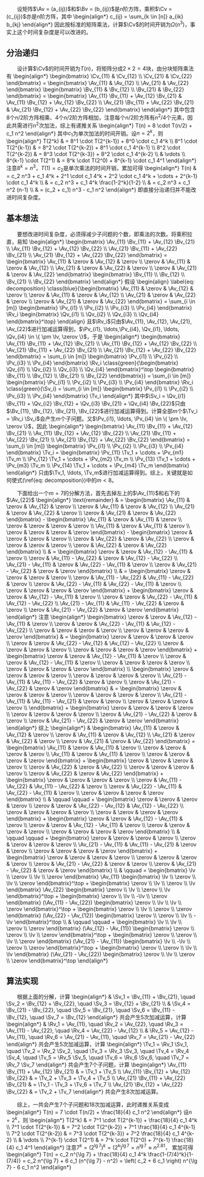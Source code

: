 　　设矩阵$\Av = (a_{ij})$和$\Bv = (b_{ij})$是$n$阶方阵，乘积$\Cv = (c_{ij})$亦是$n$阶方阵，其中
\begin{align\*}
    c\_{ij} = \sum\_{k \in [n]} a\_{ik} b\_{kj}
\end{align\*}
因此按标准的矩阵乘法，计算$\Cv$的时间开销为$\Omega(n^3)$，事实上这个时间复杂度是可以改进的。

## 分治递归

　　设计算$\Cv$的时间开销为$T(n)$，将矩阵分成$2 \times 2 = 4$块，由分块矩阵乘法有
\begin{align\*}
    \begin{bmatrix}
        \Cv\_{11} & \Cv\_{12} \\\\ \Cv\_{21} & \Cv\_{22}
    \end{bmatrix} =
    \begin{bmatrix}
        \Av\_{11} & \Av\_{12} \\\\ \Av\_{21} & \Av\_{22}
    \end{bmatrix}
    \begin{bmatrix}
        \Bv\_{11} & \Bv\_{12} \\\\ \Bv\_{21} & \Bv\_{22}
    \end{bmatrix} = \begin{bmatrix}
        \Av\_{11} \Bv\_{11} + \Av\_{12} \Bv\_{21} & \Av\_{11} \Bv\_{12} + \Av\_{12} \Bv\_{22} \\\\
        \Av\_{21} \Bv\_{11} + \Av\_{22} \Bv\_{21} & \Av\_{21} \Bv\_{12} + \Av\_{22} \Bv\_{22}
    \end{bmatrix}
\end{align\*}
其中包含8个$n/2$阶方阵相乘、4个$n/2$阶方阵相加，注意每个$n/2$阶方阵有$n^2/4$个元素，因此共需进行$n^2$次加法，综上有递推关系
\begin{align\*}
    T(n) = 8 \cdot T(n/2) + c\_1 n^2
\end{align\*}
其中$c_1$为单次加法的时间开销。设$n = 2^k$，则
\begin{align\*}
    T(2^k)               & = 8^1 \cdot T(2^{k-1}) + 8^0 \cdot c\_1 4^k     \\\\
    8^1 \cdot T(2^{k-1}) & = 8^2 \cdot T(2^{k-2}) + 8^1 \cdot c\_1 4^{k-1} \\\\
    8^2 \cdot T(2^{k-2}) & = 8^3 \cdot T(2^{k-3}) + 8^2 \cdot c\_1 4^{k-2} \\\\
                         & \vdots                                         \\\\
    8^{k-1} \cdot T(2^1) & = 8^k \cdot T(2^0) + 8^{k-1} \cdot c\_1 4^1
\end{align\*}
注意$8^k = n^3$，$T(1) = c_2$是单次乘法的时间开销，累加可得
\begin{align\*}
    T(n) & = c\_2 n^3 + c\_1 4^k + 2^1 \cdot c\_1 4^k + 2^2 \cdot c\_1 4^k + \cdots + 2^{k-1} \cdot c\_1 4^k \\\\
         & = c\_2 n^3 + c\_1 4^k \frac{1-2^k}{1-2}                                                        \\\\
         & = c\_2 n^3 + c\_1 n^2 (n-1)                                                                    \\\\
         & = (c\_2 + c\_1) n^3 - c\_1 n^2
\end{align\*}
即直接分治递归并不能改进时间复杂度。

## 基本想法

　　要想改进时间复杂度，必须得减少子问题的个数，即乘法的次数。将乘积拉直，易知
\begin{align\*}
    \begin{bmatrix}
        \Av\_{11} \Bv\_{11} + \Av\_{12} \Bv\_{21} \\\\
        \Av\_{11} \Bv\_{12} + \Av\_{12} \Bv\_{22} \\\\
        \Av\_{21} \Bv\_{11} + \Av\_{22} \Bv\_{21} \\\\
        \Av\_{21} \Bv\_{12} + \Av\_{22} \Bv\_{22}
    \end{bmatrix} = \begin{bmatrix}
        \Av\_{11} & \zerov   & \Av\_{12} & \zerov   \\\\
        \zerov   & \Av\_{11} & \zerov   & \Av\_{12} \\\\
        \Av\_{21} & \zerov   & \Av\_{22} & \zerov   \\\\
        \zerov   & \Av\_{21} & \zerov   & \Av\_{22}
    \end{bmatrix} \begin{bmatrix}
        \Bv\_{11} \\\\ \Bv\_{12} \\\\ \Bv\_{21} \\\\ \Bv\_{22}
    \end{bmatrix}
\end{align\*}
<span class="blue">假设</span>
\begin{align} \label{eq: decomposition}
    \class{blue}{\begin{bmatrix}
        \Av\_{11} & \zerov   & \Av\_{12} & \zerov   \\\\
        \zerov   & \Av\_{11} & \zerov   & \Av\_{12} \\\\
        \Av\_{21} & \zerov   & \Av\_{22} & \zerov   \\\\
        \zerov   & \Av\_{21} & \zerov   & \Av\_{22}
    \end{bmatrix} = \sum\_{i \in [m]} \begin{bmatrix}
        \Pv\_{i1} \\\\ \Pv\_{i2} \\\\ \Pv\_{i3} \\\\ \Pv\_{i4}
    \end{bmatrix} \Rv\_i \begin{bmatrix}
        \Qv\_{i1} \\\\ \Qv\_{i2} \\\\ \Qv\_{i3} \\\\ \Qv\_{i4}
    \end{bmatrix}^\top}
\end{align}
<span class="blue">且$\Rv_i$只由$\Av_{11}, \Av_{12}, \Av_{21}, \Av_{22}$进行加减运算得到，$\Pv_{i1}, \ldots,\Pv_{i4}, \Qv_{i1}, \ldots, \Qv_{i4} \in \{ \pm \Iv, \zerov \}$</span>，于是
\begin{align\*}
    \begin{bmatrix}
        \Av\_{11} \Bv\_{11} + \Av\_{12} \Bv\_{21} \\\\
        \Av\_{11} \Bv\_{12} + \Av\_{12} \Bv\_{22} \\\\
        \Av\_{21} \Bv\_{11} + \Av\_{22} \Bv\_{21} \\\\
        \Av\_{21} \Bv\_{12} + \Av\_{22} \Bv\_{22}
    \end{bmatrix} = \sum\_{i \in [m]} \begin{bmatrix}
        \Pv\_{i1} \\\\ \Pv\_{i2} \\\\ \Pv\_{i3} \\\\ \Pv\_{i4}
    \end{bmatrix} \Rv\_i \class{green}{\begin{bmatrix}
            \Qv\_{i1} \\\\ \Qv\_{i2} \\\\ \Qv\_{i3} \\\\ \Qv\_{i4}
        \end{bmatrix}^\top \begin{bmatrix}
            \Bv\_{11} \\\\ \Bv\_{12} \\\\ \Bv\_{21} \\\\ \Bv\_{22}
        \end{bmatrix}} = \sum\_{i \in [m]} \begin{bmatrix}
        \Pv\_{i1} \\\\ \Pv\_{i2} \\\\ \Pv\_{i3} \\\\ \Pv\_{i4}
    \end{bmatrix} \Rv\_i \class{green}{\Sv\_i} = \sum\_{i \in [m]} \begin{bmatrix}
        \Pv\_{i1} \\\\ \Pv\_{i2} \\\\ \Pv\_{i3} \\\\ \Pv\_{i4}
    \end{bmatrix} \Tv\_i
\end{align\*}
其中$\Sv_i = \Qv_{i1} \Bv_{11} + \Qv_{i2} \Bv_{12} + \Qv_{i3} \Bv_{21} + \Qv_{i4} \Bv_{22}$只由$\Bv_{11}, \Bv_{12}, \Bv_{21}, \Bv_{22}$进行加减运算得到。计算全部$m$个$\Tv_i = \Rv_i \Sv_i$会产生$m$个子问题。又$\Pv_{i1}, \ldots, \Pv_{i4} \in \{ \pm \Iv, \zerov \}$，因此
\begin{align\*}
    \begin{bmatrix}
        \Av\_{11} \Bv\_{11} + \Av\_{12} \Bv\_{21} \\\\
        \Av\_{11} \Bv\_{12} + \Av\_{12} \Bv\_{22} \\\\
        \Av\_{21} \Bv\_{11} + \Av\_{22} \Bv\_{21} \\\\
        \Av\_{21} \Bv\_{12} + \Av\_{22} \Bv\_{22}
    \end{bmatrix} = \sum\_{i \in [m]} \begin{bmatrix}
        \Pv\_{i1} \\\\ \Pv\_{i2} \\\\ \Pv\_{i3} \\\\ \Pv\_{i4}
    \end{bmatrix} \Tv\_i = \begin{bmatrix}
        \Pv\_{11} \Tv\_1 + \cdots + \Pv\_{m1} \Tv\_m \\\\
        \Pv\_{12} \Tv\_1 + \cdots + \Pv\_{m2} \Tv\_m \\\\
        \Pv\_{13} \Tv\_1 + \cdots + \Pv\_{m3} \Tv\_m \\\\
        \Pv\_{14} \Tv\_1 + \cdots + \Pv\_{m4} \Tv\_m
    \end{bmatrix}
\end{align\*}
只由$\Tv_1, \ldots, \Tv_m$进行加减运算得到。综上，关键就是如何使式(\ref{eq: decomposition})中的$m < 8$。

　　下面给出一个$m = 7$的分解方法，首先去掉左上的$\Av_{11}$和右下的$\Av_{22}$
\begin{align\*}
    \text{remainder} & = \begin{bmatrix}
        \Av\_{11} & \zerov   & \Av\_{12} & \zerov   \\\\
        \zerov   & \Av\_{11} & \zerov   & \Av\_{12} \\\\
        \Av\_{21} & \zerov   & \Av\_{22} & \zerov   \\\\
        \zerov   & \Av\_{21} & \zerov   & \Av\_{22}
    \end{bmatrix} - \begin{bmatrix}
        \Av\_{11} & \zerov & \Av\_{11} & \zerov \\\\
        \zerov   & \zerov & \zerov   & \zerov \\\\
        \Av\_{11} & \zerov & \Av\_{11} & \zerov \\\\
        \zerov   & \zerov & \zerov   & \zerov
    \end{bmatrix} - \begin{bmatrix}
        \zerov & \zerov & \zerov & \zerov \\\\ \zerov & \Av\_{22} & \zerov & \Av\_{22} \\\\ \zerov & \zerov & \zerov & \zerov \\\\ \zerov & \Av\_{22} & \zerov & \Av\_{22}
    \end{bmatrix} \\\\
                     & = \begin{bmatrix}
        \zerov & \zerov & \Av\_{12} - \Av\_{11} & \zerov \\\\ \zerov & \Av\_{11} - \Av\_{22} & \zerov & \Av\_{12} - \Av\_{22} \\\\ \Av\_{21} - \Av\_{11} & \zerov & \Av\_{22} - \Av\_{11} & \zerov \\\\ \zerov & \Av\_{21} - \Av\_{22} & \zerov & \zerov
    \end{bmatrix}                                                           \\\\
                     & = \begin{bmatrix}
        \zerov & \zerov & \zerov & \zerov \\\\ \zerov & \Av\_{11} - \Av\_{22} & \Av\_{11} - \Av\_{22} & \zerov \\\\ \zerov & \Av\_{22} - \Av\_{11} & \Av\_{22} - \Av\_{11} & \zerov \\\\ \zerov & \zerov & \zerov & \zerov
    \end{bmatrix} + \begin{bmatrix}
        \zerov & \zerov & \Av\_{12} - \Av\_{11} & \zerov \\\\ \zerov & \zerov & \Av\_{22} - \Av\_{11} & \Av\_{12} - \Av\_{22} \\\\ \Av\_{21} - \Av\_{11} & \Av\_{11} - \Av\_{22} & \zerov & \zerov \\\\ \zerov & \Av\_{21} - \Av\_{22} & \zerov & \zerov
    \end{bmatrix}
\end{align\*}
注意
\begin{align\*}
    \begin{bmatrix}
        \zerov & \zerov & \Av\_{12} - \Av\_{11} & \zerov              \\\\
        \zerov & \zerov & \Av\_{22} - \Av\_{11} & \Av\_{12} - \Av\_{22} \\\\
        \zerov & \zerov & \zerov              & \zerov              \\\\
        \zerov & \zerov & \zerov              & \zerov
    \end{bmatrix} & = \begin{bmatrix}
        \zerov & \zerov & \zerov              & \zerov              \\\\
        \zerov & \zerov & \Av\_{22} - \Av\_{12} & \Av\_{12} - \Av\_{22} \\\\
        \zerov & \zerov & \zerov              & \zerov              \\\\
        \zerov & \zerov & \zerov              & \zerov
    \end{bmatrix} + \begin{bmatrix}
        \zerov & \zerov & \Av\_{12} - \Av\_{11} & \zerov \\\\
        \zerov & \zerov & \Av\_{12} - \Av\_{11} & \zerov \\\\
        \zerov & \zerov & \zerov              & \zerov \\\\
        \zerov & \zerov & \zerov              & \zerov
    \end{bmatrix} \\\\
    \begin{bmatrix}
        \zerov              & \zerov              & \zerov & \zerov \\\\
        \zerov              & \zerov              & \zerov & \zerov \\\\
        \Av\_{21} - \Av\_{11} & \Av\_{11} - \Av\_{22} & \zerov & \zerov \\\\
        \zerov              & \Av\_{21} - \Av\_{22} & \zerov & \zerov
    \end{bmatrix} & = \begin{bmatrix}
        \zerov              & \zerov              & \zerov & \zerov \\\\
        \zerov              & \zerov              & \zerov & \zerov \\\\
        \Av\_{21} - \Av\_{11} & \Av\_{11} - \Av\_{21} & \zerov & \zerov \\\\
        \zerov              & \zerov              & \zerov & \zerov \\\\
    \end{bmatrix} + \begin{bmatrix}
        \zerov & \zerov              & \zerov & \zerov \\\\
        \zerov & \zerov              & \zerov & \zerov \\\\
        \zerov & \Av\_{21} - \Av\_{22} & \zerov & \zerov \\\\
        \zerov & \Av\_{21} - \Av\_{22} & \zerov & \zerov
    \end{bmatrix}
\end{align\*}
综上
\begin{align\*}
     & \begin{bmatrix}
        \Av\_{11} & \zerov   & \Av\_{12} & \zerov   \\\\
        \zerov   & \Av\_{11} & \zerov   & \Av\_{12} \\\\
        \Av\_{21} & \zerov   & \Av\_{22} & \zerov   \\\\
        \zerov   & \Av\_{21} & \zerov   & \Av\_{22}
    \end{bmatrix} = \begin{bmatrix}
        \Av\_{11} & \zerov & \Av\_{11} & \zerov \\\\
        \zerov   & \zerov & \zerov   & \zerov \\\\
        \Av\_{11} & \zerov & \Av\_{11} & \zerov \\\\
        \zerov   & \zerov & \zerov   & \zerov
    \end{bmatrix} + \begin{bmatrix}
        \zerov & \zerov   & \zerov & \zerov   \\\\
        \zerov & \Av\_{22} & \zerov & \Av\_{22} \\\\
        \zerov & \zerov   & \zerov & \zerov   \\\\
        \zerov & \Av\_{22} & \zerov & \Av\_{22}
    \end{bmatrix} + \begin{bmatrix}
        \zerov & \zerov              & \zerov              & \zerov \\\\
        \zerov & \Av\_{11} - \Av\_{22} & \Av\_{11} - \Av\_{22} & \zerov \\\\
        \zerov & \Av\_{22} - \Av\_{11} & \Av\_{22} - \Av\_{11} & \zerov \\\\
        \zerov & \zerov              & \zerov              & \zerov
    \end{bmatrix}                                                                                                                                                                                                        \\\\
     & \qquad \qquad + \begin{bmatrix}
        \zerov & \zerov & \zerov              & \zerov              \\\\
        \zerov & \zerov & \Av\_{22} - \Av\_{12} & \Av\_{12} - \Av\_{22} \\\\
        \zerov & \zerov & \zerov              & \zerov              \\\\
        \zerov & \zerov & \zerov              & \zerov
    \end{bmatrix} + \begin{bmatrix}
        \zerov & \zerov & \Av\_{12} - \Av\_{11} & \zerov \\\\
        \zerov & \zerov & \Av\_{12} - \Av\_{11} & \zerov \\\\
        \zerov & \zerov & \zerov              & \zerov \\\\
        \zerov & \zerov & \zerov              & \zerov
    \end{bmatrix}                                                                                                                                                                                                                                                  \\\\
     & \qquad \qquad + \begin{bmatrix}
        \zerov              & \zerov              & \zerov & \zerov \\\\
        \zerov              & \zerov              & \zerov & \zerov \\\\
        \Av\_{21} - \Av\_{11} & \Av\_{11} - \Av\_{21} & \zerov & \zerov \\\\
        \zerov              & \zerov              & \zerov & \zerov
    \end{bmatrix} + \begin{bmatrix}
        \zerov & \zerov              & \zerov & \zerov \\\\
        \zerov & \zerov              & \zerov & \zerov \\\\
        \zerov & \Av\_{21} - \Av\_{22} & \zerov & \zerov \\\\
        \zerov & \Av\_{21} - \Av\_{22} & \zerov & \zerov
    \end{bmatrix}                                                                                                                                                                                                                                                  \\\\
     & \qquad = \begin{bmatrix}
        \Iv \\\\ \zerov \\\\ \Iv \\\\ \zerov
    \end{bmatrix} \Av\_{11} \begin{bmatrix}
        \Iv \\\\ \zerov \\\\ \Iv \\\\ \zerov
    \end{bmatrix}^\top + \begin{bmatrix}
        \zerov \\\\ \Iv \\\\ \zerov \\\\ \Iv
    \end{bmatrix} \Av\_{22} \begin{bmatrix}
        \zerov \\\\ \Iv \\\\ \zerov \\\\ \Iv
    \end{bmatrix}^\top + \begin{bmatrix}
        \zerov \\\\ \Iv \\\\ -\Iv \\\\ \zerov
    \end{bmatrix} (\Av\_{11} - \Av\_{22}) \begin{bmatrix}
        \zerov \\\\ \Iv \\\\ \Iv \\\\ \zerov
    \end{bmatrix}^\top + \begin{bmatrix}
        \zerov \\\\ \Iv \\\\ \zerov \\\\ \zerov
    \end{bmatrix} (\Av\_{22} - \Av\_{12}) \begin{bmatrix}
        \zerov \\\\ \zerov \\\\ \Iv \\\\ -\Iv
    \end{bmatrix}^\top \\\\
     & \qquad \qquad + \begin{bmatrix}
        \Iv \\\\ \Iv \\\\ \zerov \\\\ \zerov
    \end{bmatrix} (\Av\_{12} - \Av\_{11}) \begin{bmatrix}
        \zerov \\\\ \zerov \\\\ \Iv \\\\ \zerov
    \end{bmatrix}^\top + \begin{bmatrix}
        \zerov \\\\ \zerov \\\\ \Iv \\\\ \zerov
    \end{bmatrix} (\Av\_{21} - \Av\_{11}) \begin{bmatrix}
        \Iv \\\\ -\Iv \\\\ \zerov \\\\ \zerov
    \end{bmatrix}^\top + \begin{bmatrix}
        \zerov \\\\ \zerov \\\\ \Iv \\\\ \Iv
    \end{bmatrix} (\Av\_{21} - \Av\_{22}) \begin{bmatrix}
        \zerov \\\\ \Iv \\\\ \zerov \\\\ \zerov
    \end{bmatrix}^\top
\end{align\*}

## 算法实现

　　根据上面的分解，计算
\begin{align\*}
     & \Sv\_1 = \Bv\_{11} + \Bv\_{21}, \quad \Sv\_2 = \Bv\_{12} + \Bv\_{22}, \quad \Sv\_3 = \Bv\_{12} + \Bv\_{21}              \\\\
     & \Sv\_4 = \Bv\_{21} - \Bv\_{22}, \quad \Sv\_5 = \Bv\_{21}, \quad \Sv\_6 = \Bv\_{11} - \Bv\_{12}, \quad \Sv\_7 = \Bv\_{12}
\end{align\*}
共会产生$5$次加减运算，计算
\begin{align\*}
     & \Rv\_1 = \Av\_{11}, \quad \Rv\_2 = \Av\_{22}, \quad \Rv\_3 = \Av\_{11} - \Av\_{22}, \quad \Rv\_4 = \Av\_{22} - \Av\_{12} \\\\
     & \Rv\_5 = \Av\_{12} - \Av\_{11}, \quad \Rv\_6 = \Av\_{21} - \Av\_{11}, \quad \Rv\_7 = \Av\_{21} - \Av\_{22}
\end{align\*}
共会产生$5$次加减运算，计算
\begin{align\*}
    \Tv\_1 = \Rv\_1 \Sv\_1, \quad \Tv\_2 = \Rv\_2 \Sv\_2, \quad \Tv\_3 = \Rv\_3 \Sv\_3, \quad \Tv\_4 = \Rv\_4 \Sv\_4, \quad \Tv\_5 = \Rv\_5 \Sv\_5, \quad \Tv\_6 = \Rv\_6 \Sv\_6, \quad \Tv\_7 = \Rv\_7 \Sv\_7
\end{align\*}
共会产生$7$个子问题，计算
\begin{align\*}
    \Av\_{11} \Bv\_{11} + \Av\_{12} \Bv\_{21} & = \Tv\_1 + \Tv\_5                 \\\\
    \Av\_{11} \Bv\_{12} + \Av\_{12} \Bv\_{22} & = \Tv\_2 + \Tv\_3 + \Tv\_4 + \Tv\_5 \\\\
    \Av\_{21} \Bv\_{11} + \Av\_{22} \Bv\_{21} & = \Tv\_1 - \Tv\_3 + \Tv\_6 + \Tv\_7 \\\\
    \Av\_{21} \Bv\_{12} + \Av\_{22} \Bv\_{22} & = \Tv\_2 + \Tv\_7
\end{align\*}
共会产生$8$次加减运算。

　　综上，一共会产生$7$个子问题和$18$次加减运算，此时递推关系变成
\begin{align\*}
    T(n) = 7 \cdot T(n/2) + \frac{18}{4} c\_1 n^2
\end{align\*}
设$n = 2^k$，则
\begin{align\*}
    T(2^k)               & = 7^1 \cdot T(2^{k-1}) + \frac{18}{4} c\_1 4^k         \\\\
    7^1 \cdot T(2^{k-1}) & = 7^2 \cdot T(2^{k-2}) + 7^1 \frac{18}{4} c\_1 4^{k-1} \\\\
    7^2 \cdot T(2^{k-2}) & = 7^3 \cdot T(2^{k-3}) + 7^2 \frac{18}{4} c\_1 4^{k-2} \\\\
                         & \vdots                                                \\\\
    7^{k-1} \cdot T(2^1) & = 7^k \cdot T(2^0) + 7^{k-1} \frac{18}{4} c\_1 4^1
\end{align\*}
注意$7^k = (2^{\lg 7})^k = (2^k)^{\lg 7} = n^{\lg 7} \approx n^{2.81}$，
累加可得
\begin{align\*}
    T(n) = c\_2 n^{\lg 7} + \frac{18}{4} c\_1 4^k \frac{1-(7/4)^k}{1-(7/4)} = c\_2 n^{\lg 7} + 6 c\_1 (n^{\lg 7} - n^2) = \left( c\_2 + 6 c\_1 \right) n^{\lg 7} - 6 c\_1 n^2
\end{align\*}

